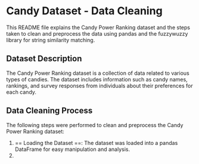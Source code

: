 # Candy Dataset - Data Cleaning
This README file explains the Candy Power Ranking dataset and the steps taken to clean and preprocess the data using pandas and the fuzzywuzzy library for string similarity matching.
## Dataset Description
The Candy Power Ranking dataset is a collection of data related to various types of candies. The dataset includes information such as candy names, rankings, and survey responses from individuals about their preferences for each candy.
## Data Cleaning Process
The following steps were performed to clean and preprocess the Candy Power Ranking dataset:
1. == Loading the Dataset ==: The dataset was loaded into a pandas DataFrame for easy manipulation and analysis.
2. 

